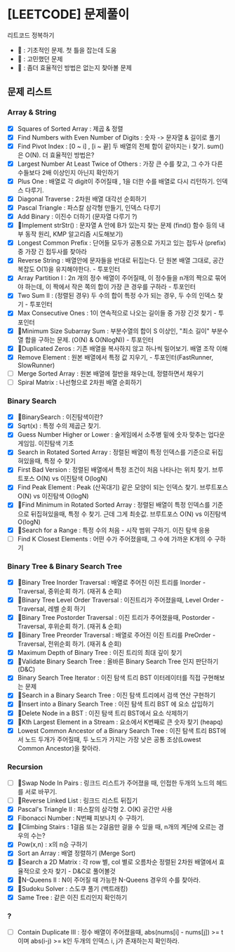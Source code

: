 # [LEETCODE] 문제풀이

리트코드 정복하기

- 💪 : 기초적인 문제. 첫 틀을 잡는데 도움
- 🤔 : 고민했던 문제
- 👀 : 좀더 효율적인 방법은 없는지 찾아볼 문제

## 문제 리스트

### Array & String

- [x] Squares of Sorted Array : 제곱 & 정렬
- [x] Find Numbers with Even Number of Digits : 숫자 -> 문자열 & 길이로 풀기
- [x] Find Pivot Index : [0 ~ i] , [i ~ 끝] 두 배열의 전체 합이 같아지는 i 찾기. sum()은 O(N). 더 효율적인 방법은?
- [x] Largest Number At Least Twice of Others : 가장 큰 수를 찾고, 그 수가 다른 수들보다 2배 이상인지 아닌지 확인하기
- [x] Plus One : 배열로 각 digit이 주어질때 , 1을 더한 수를 배열로 다시 리턴하기. 인덱스 다루기.
- [x] Diagonal Traverse : 2차원 배열 대각선 순회하기
- [x] Pascal Triangle : 파스칼 삼각형 만들기, 인덱스 다루기
- [x] Add Binary : 이진수 더하기 (문자열 다루기 ?)
- [x] 👀Implement strStr() : 문자열 A 안에 B가 있는지 찾는 문제 (find() 함수 등의 내부 동작 원리, KMP 알고리즘 시도해보기)
- [x] Longest Common Prefix : 단어들 모두가 공통으로 가지고 있는 접두사 (prefix) 중 가장 긴 접두사를 찾아라
- [x] Reverse String : 배열안에 문자들을 반대로 뒤집는다. 단 원본 배열 그대로, 공간 복잡도 O(1)을 유지해야한다. - 투포인터
- [x] Array Partition I : 2n 개의 정수 배열이 주어질때, 이 정수들을 n개의 짝으로 묶어야 하는데, 이 짝에서 작은 쪽의 합이 가장 큰 경우를 구하라 - 투포인터
- [x] Two Sum II : (정렬된 경우) 두 수의 합이 특정 수가 되는 경우, 두 수의 인덱스 찾기 - 투포인터
- [x] Max Consecutive Ones : 1이 연속적으로 나오는 길이들 중 가장 긴것 찾기 - 투포인터
- [x] 🤔Minimum Size Subarray Sum : 부분수열의 합이 S 이상인, "최소 길이" 부분수열 합을 구하는 문제. (O(N) & O(NlogN)) - 투포인터
- [x] 💪Duplicated Zeros : 기존 배열을 복사하지 않고 하나씩 밀어보기. 배열 조작 이해
- [x] Remove Element : 원본 배열에서 특정 값 지우기, - 투포인터(FastRunner, SlowRunner)
- [ ] Merge Sorted Array : 원본 배열에 절반을 채우는데, 정렬하면서 채우기
- [ ] Spiral Matrix : 나선형으로 2차원 배열 순회하기

### Binary Search

- [x] 💪BinarySearch : 이진탐색이란?
- [x] Sqrt(x) : 특정 수의 제곱근 찾기.
- [x] Guess Number Higher or Lower : 술게임에서 소주병 밑에 숫자 맞추는 업다운 게임임. 이진탐색 기초
- [x] Search in Rotated Sorted Array : 정렬된 배열이 특정 인덱스를 기준으로 뒤집혀있을때, 특정 수 찾기
- [x] First Bad Version : 정렬된 배열에서 특정 조건이 처음 나타나는 위치 찾기. 브루트포스 O(N) vs 이진탐색 O(logN)
- [x] Find Peak Element : Peak (산꼭대기) 같은 모양이 되는 인덱스 찾기. 브루트포스 O(N) vs 이진탐색 O(logN)
- [x] 🤔Find Minimum in Rotated Sorted Array : 정렬된 배열이 특정 인덱스를 기준으로 뒤집혀있을때, 특정 수 찾기. 근데 그게 최솟값. 브루트포스 O(N) vs 이진탐색 O(logN)
- [x] 🤔Search for a Range : 특정 수의 처음 - 시작 범위 구하기. 이진 탐색 응용
- [ ] Find K Closest Elements : 어떤 수가 주어졌을때, 그 수에 가까운 K개의 수 구하기

### Binary Tree & Binary Search Tree

- [x] 💪Binary Tree Inorder Traversal : 배열로 주어진 이진 트리를 Inorder - Traversal, 중위순회 하기. (재귀 & 순회)
- [x] 💪Binary Tree Level Order Traversal : 이진트리가 주어졌을때, Level Order - Traversal, 레벨 순회 하기
- [x] 💪Binary Tree Postorder Traversal : 이진 트리가 주어졌을때, Postorder - Traversal, 후위순회 하기. (재귀 & 순회)
- [x] 💪Binary Tree Preorder Traversal : 배열로 주어진 이진 트리를 PreOrder - Traversal, 전위순회 하기. (재귀 & 순회)
- [x] Maximum Depth of Binary Tree : 이진 트리의 최대 깊이 찾기
- [x] 🤔Validate Binary Search Tree : 올바른 Binary Search Tree 인지 판단하기 (D&C)
- [x] Binary Search Tree Iterator : 이진 탐색 트리 BST 이터레이터를 직접 구현해보는 문제
- [x] 💪Search in a Binary Search Tree : 이진 탐색 트리에서 검색 연산 구현하기
- [x] 💪Insert into a Binary Search Tree : 이진 탐색 트리 BST 에 요소 삽입하기
- [x] 💪Delete Node in a BST : 이진 탐색 트리 BST에서 요소 삭제하기
- [x] 🤔Kth Largest Element in a Stream : 요소에서 K번째로 큰 숫자 찾기 (heapq)
- [x] Lowest Common Ancestor of a Binary Search Tree : 이진 탐색 트리 BST에서 노드 두개가 주어질때, 두 노드가 가지는 가장 낮은 공통 조상(Lowest Common Ancestor)을 찾아라.

### Recursion

- [ ] 🤔Swap Node In Pairs : 링크드 리스트가 주어졌을 때, 인접한 두개의 노드의 헤드를 서로 바꾸기.
- [ ] 🤔Reverse Linked List : 링크드 리스트 뒤집기
- [x] Pascal's Triangle II : 파스칼의 삼각형 2. O(K) 공간만 사용
- [x] Fibonacci Number : N번째 피보나치 수 구하기.
- [x] 🤔Climbing Stairs : 1걸음 또는 2걸음만 걸을 수 있을 때, n개의 계단에 오르는 경우의 수는?
- [x] Pow(x,n) : x의 n승 구하기
- [x] Sort an Array : 배열 정렬하기 (Merge Sort)
- [x] 🤔Search a 2D Matrix : 각 row 별, col 별로 오름차순 정렬된 2차원 배열에서 효율적으로 숫자 찾기 - D&C로 풀어볼것
- [x] 🤔N-Queens II : N이 주어질 때 가능한 N-Queens 경우의 수를 찾아라.
- [x] 🤔Sudoku Solver : 스도쿠 풀기 (백트래킹)
- [x] Same Tree : 같은 이진 트리인지 확인하기

### ?

- [ ] Contain Duplicate III : 정수 배열이 주어졌을때, abs(nums[i] - nums[j]) >= t 이며 abs(i-j) >= k인 두개의 인덱스 i, j가 존재하는지 확인하라.
